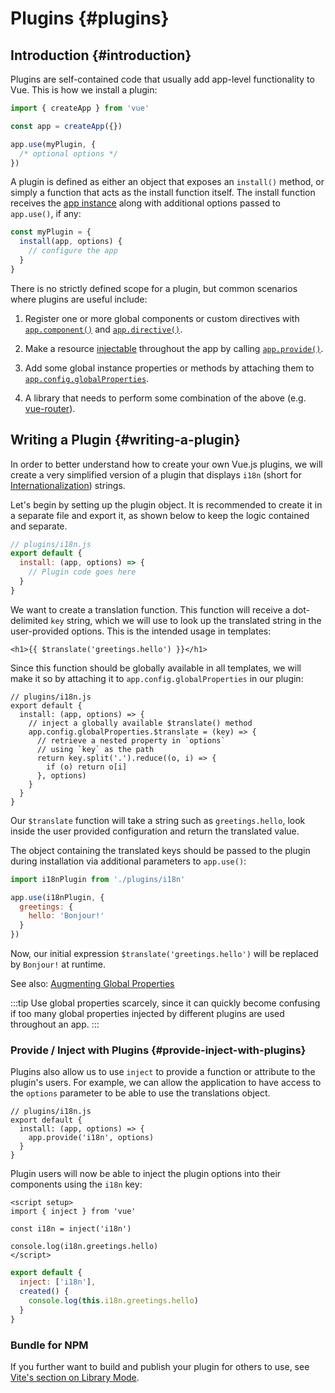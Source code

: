 ﻿# Plugins {#plugins}

## Introduction {#introduction}

Plugins are self-contained code that usually add app-level functionality to Vue. This is how we install a plugin:

```js
import { createApp } from 'vue'

const app = createApp({})

app.use(myPlugin, {
  /* optional options */
})
```

A plugin is defined as either an object that exposes an `install()` method, or simply a function that acts as the install function itself. The install function receives the [app instance](/api/application) along with additional options passed to `app.use()`, if any:

```js
const myPlugin = {
  install(app, options) {
    // configure the app
  }
}
```

There is no strictly defined scope for a plugin, but common scenarios where plugins are useful include:

1. Register one or more global components or custom directives with [`app.component()`](/api/application#app-component) and [`app.directive()`](/api/application#app-directive).

2. Make a resource [injectable](/guide/components/provide-inject) throughout the app by calling [`app.provide()`](/api/application#app-provide).

3. Add some global instance properties or methods by attaching them to [`app.config.globalProperties`](/api/application#app-config-globalproperties).

4. A library that needs to perform some combination of the above (e.g. [vue-router](https://github.com/vuejs/vue-router-next)).

## Writing a Plugin {#writing-a-plugin}

In order to better understand how to create your own Vue.js plugins, we will create a very simplified version of a plugin that displays `i18n` (short for [Internationalization](https://en.wikipedia.org/wiki/Internationalization_and_localization)) strings.

Let's begin by setting up the plugin object. It is recommended to create it in a separate file and export it, as shown below to keep the logic contained and separate.

```js
// plugins/i18n.js
export default {
  install: (app, options) => {
    // Plugin code goes here
  }
}
```

We want to create a translation function. This function will receive a dot-delimited `key` string, which we will use to look up the translated string in the user-provided options. This is the intended usage in templates:

```vue-html
<h1>{{ $translate('greetings.hello') }}</h1>
```

Since this function should be globally available in all templates, we will make it so by attaching it to `app.config.globalProperties` in our plugin:

```js{4-11}
// plugins/i18n.js
export default {
  install: (app, options) => {
    // inject a globally available $translate() method
    app.config.globalProperties.$translate = (key) => {
      // retrieve a nested property in `options`
      // using `key` as the path
      return key.split('.').reduce((o, i) => {
        if (o) return o[i]
      }, options)
    }
  }
}
```

Our `$translate` function will take a string such as `greetings.hello`, look inside the user provided configuration and return the translated value.

The object containing the translated keys should be passed to the plugin during installation via additional parameters to `app.use()`:

```js
import i18nPlugin from './plugins/i18n'

app.use(i18nPlugin, {
  greetings: {
    hello: 'Bonjour!'
  }
})
```

Now, our initial expression `$translate('greetings.hello')` will be replaced by `Bonjour!` at runtime.

See also: [Augmenting Global Properties](/guide/typescript/options-api#augmenting-global-properties) <sup class="vt-badge ts" />

:::tip
Use global properties scarcely, since it can quickly become confusing if too many global properties injected by different plugins are used throughout an app.
:::

### Provide / Inject with Plugins {#provide-inject-with-plugins}

Plugins also allow us to use `inject` to provide a function or attribute to the plugin's users. For example, we can allow the application to have access to the `options` parameter to be able to use the translations object.

```js{10}
// plugins/i18n.js
export default {
  install: (app, options) => {
    app.provide('i18n', options)
  }
}
```

Plugin users will now be able to inject the plugin options into their components using the `i18n` key:

```vue
<script setup>
import { inject } from 'vue'

const i18n = inject('i18n')

console.log(i18n.greetings.hello)
</script>
```

```js
export default {
  inject: ['i18n'],
  created() {
    console.log(this.i18n.greetings.hello)
  }
}
```

### Bundle for NPM

If you further want to build and publish your plugin for others to use, see [Vite's section on Library Mode](https://vitejs.dev/guide/build.html#library-mode).
